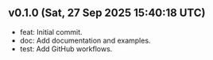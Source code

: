 ## v0.1.0 (Sat, 27 Sep 2025 15:40:18 UTC)
- feat: Initial commit.
- doc: Add documentation and examples.
- test: Add GitHub workflows.

